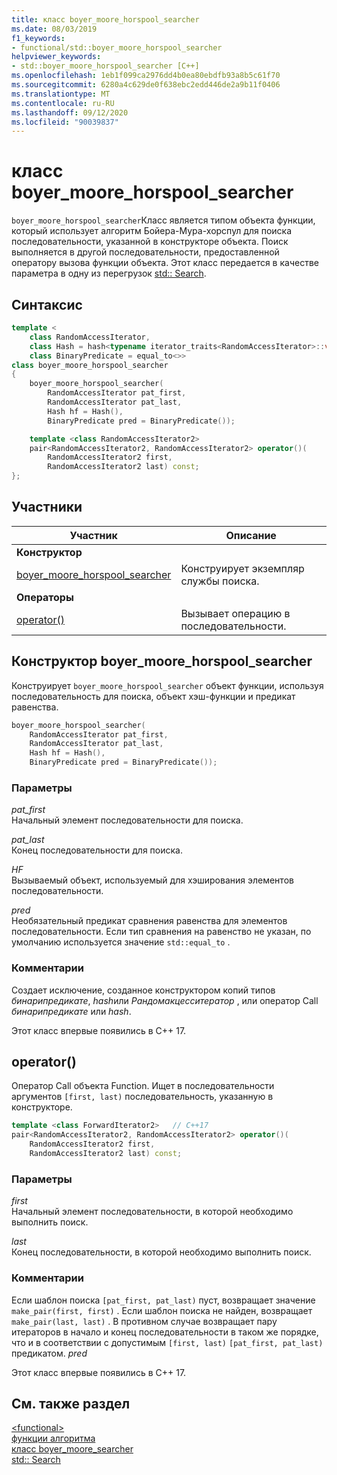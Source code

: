 ```yaml
---
title: класс boyer_moore_horspool_searcher
ms.date: 08/03/2019
f1_keywords:
- functional/std::boyer_moore_horspool_searcher
helpviewer_keywords:
- std::boyer_moore_horspool_searcher [C++]
ms.openlocfilehash: 1eb1f099ca2976dd4b0ea80ebdfb93a8b5c61f70
ms.sourcegitcommit: 6280a4c629de0f638ebc2edd446de2a9b11f0406
ms.translationtype: MT
ms.contentlocale: ru-RU
ms.lasthandoff: 09/12/2020
ms.locfileid: "90039837"
---
```

# <a name="boyer_moore_horspool_searcher-class"></a>класс boyer_moore_horspool_searcher

`boyer_moore_horspool_searcher`Класс является типом объекта функции, который использует алгоритм Бойера-Мура-хорспул для поиска последовательности, указанной в конструкторе объекта. Поиск выполняется в другой последовательности, предоставленной оператору вызова функции объекта. Этот класс передается в качестве параметра в одну из перегрузок [std:: Search](algorithm-functions.md#search).

## <a name="syntax"></a>Синтаксис

```cpp
template <
    class RandomAccessIterator,
    class Hash = hash<typename iterator_traits<RandomAccessIterator>::value_type>,
    class BinaryPredicate = equal_to<>>
class boyer_moore_horspool_searcher
{
    boyer_moore_horspool_searcher(
        RandomAccessIterator pat_first,
        RandomAccessIterator pat_last,
        Hash hf = Hash(),
        BinaryPredicate pred = BinaryPredicate());

    template <class RandomAccessIterator2>
    pair<RandomAccessIterator2, RandomAccessIterator2> operator()(
        RandomAccessIterator2 first,
        RandomAccessIterator2 last) const;
};
```

## <a name="members"></a>Участники

| Участник | Описание |
| - | - |
| **Конструктор** | |
| [boyer_moore_horspool_searcher](#boyer-moore-horspool-searcher-constructor) | Конструирует экземпляр службы поиска. |
| **Операторы** | |
| [operator()](#operator-call) | Вызывает операцию в последовательности. |

## <a name="boyer_moore_horspool_searcher-constructor"></a><a name="boyer-moore-horspool-searcher-constructor"></a> Конструктор boyer_moore_horspool_searcher

Конструирует `boyer_moore_horspool_searcher` объект функции, используя последовательность для поиска, объект хэш-функции и предикат равенства.

```cpp
boyer_moore_horspool_searcher(
    RandomAccessIterator pat_first,
    RandomAccessIterator pat_last,
    Hash hf = Hash(),
    BinaryPredicate pred = BinaryPredicate());
```

### <a name="parameters"></a>Параметры

*pat_first*\
Начальный элемент последовательности для поиска.

*pat_last*\
Конец последовательности для поиска.

*HF*\
Вызываемый объект, используемый для хэширования элементов последовательности.

*pred*\
Необязательный предикат сравнения равенства для элементов последовательности. Если тип сравнения на равенство не указан, по умолчанию используется значение `std::equal_to` .

### <a name="remarks"></a>Комментарии

Создает исключение, созданное конструктором копий типов *бинарипредикате*, *hash*или *Рандомакцесситератор* , или оператор Call *бинарипредикате* или *hash*.

Этот класс впервые появились в C++ 17.

## <a name="operator"></a><a name="operator-call"></a> operator()

Оператор Call объекта Function. Ищет в последовательности аргументов `[first, last)` последовательность, указанную в конструкторе.

```cpp
template <class ForwardIterator2>   // C++17
pair<RandomAccessIterator2, RandomAccessIterator2> operator()(
    RandomAccessIterator2 first,
    RandomAccessIterator2 last) const;
```

### <a name="parameters"></a>Параметры

*first*\
Начальный элемент последовательности, в которой необходимо выполнить поиск.

*last*\
Конец последовательности, в которой необходимо выполнить поиск.

### <a name="remarks"></a>Комментарии

Если шаблон поиска `[pat_first, pat_last)` пуст, возвращает значение `make_pair(first, first)` . Если шаблон поиска не найден, возвращает `make_pair(last, last)` . В противном случае возвращает пару итераторов в начало и конец последовательности в таком же порядке, что и в соответствии с допустимым `[first, last)` `[pat_first, pat_last)` предикатом. *pred*

Этот класс впервые появились в C++ 17.

## <a name="see-also"></a>См. также раздел

[\<functional>](functional.md)\
[функции алгоритма](algorithm-functions.md)\
[класс boyer_moore_searcher](boyer-moore-searcher-class.md)\
[std:: Search](algorithm-functions.md#search)
